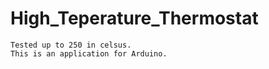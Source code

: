 # High_Teperature_Thermostat
    Tested up to 250 in celsus.
    This is an application for Arduino.
